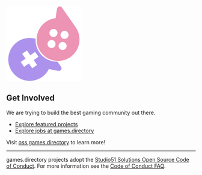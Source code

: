 ![games.directory](/images/gamesdirectory-logo.svg)

## Get Involved

We are trying to build the best gaming community out there.

* [Explore featured projects](https://oss.games.directory/projects/)
* [Explore jobs at games.directory](https://careers.games.directory/uk/en/jobs)

Visit [oss.games.directory](https://oss.games.directory) to learn more!

---

games.directory projects adopt the [Studio51 Solutions Open Source Code of Conduct](https://oss.games.directory/codeofconduct/). For more information see the [Code of Conduct FAQ](https://oss.games.directory/codeofconduct/faq/).